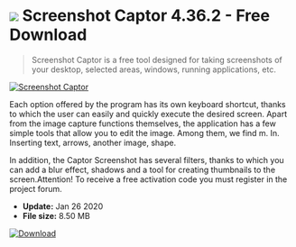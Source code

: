 # ![](https://cdn.softexe.net/static/icon/win.gif) Screenshot Captor 4.36.2 - Free Download

> Screenshot Captor is a free tool designed for taking screenshots of your desktop, selected areas, windows, running applications, etc.

[![Screenshot Captor](https://gallery.dpcdn.pl/imgc/Tools/2403/g_-_420x350_1.5_-_x20110325151523_00.jpg)](https://softexe.net/win/multimedia/image-capture/screenshot-captor:aebR.html)

Each option offered by the program has its own keyboard shortcut, thanks to which the user can easily and quickly execute the desired screen. Apart from the image capture functions themselves, the application has a few simple tools that allow you to edit the image. Among them, we find m. In. Inserting text, arrows, another image, shape.
 
 In addition, the Captor Screenshot has several filters, thanks to which you can add a blur effect, shadows and a tool for creating thumbnails to the screen.Attention!
 To receive a free activation code you must register in the project forum.


- **Update:** Jan 26 2020
- **File size:** 8.50 MB

[![Download](https://cdn.softexe.net/static/img/download.png)](https://softexe.net/win/multimedia/image-capture/screenshot-captor:aebR.html)


